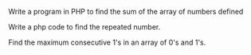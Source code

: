 Write a program in PHP to find the sum of the array of numbers defined
<?php
$sum = 0;
for($x=1; $x<=30; $x++)
{
$sum +=$x;
}
echo "The sum of the numbers 0 to 30 is $sum"."\n";
?>

Write a php code to find the repeated number.
<?php 

function printRepeating($arr, $size) 
{ 
    $i; 
    $j; 
    echo " Repeating elements are "; 
  
    for($i = 0; $i < $size; $i++) 
        for($j = $i + 1; $j < $size; $j++) 
            if($arr[$i] == $arr[$j]) 
                echo $arr[$i], " "; 
}  
   
$arr = array(4, 2, 4, 5, 2, 3, 1); 
$arr_size = sizeof($arr, 0); 
printRepeating($arr, $arr_size); 
?>

Find the maximum consecutive 1's in an array of 0's and 1's.
<?php 
function getMaxLength($arr, $n) 
{ 
    
    $count = 0;  
      

    $result = 0;  
  
    for ($i = 0; $i < $n; $i++) 
    { 
     
        if ($arr[$i] == 0) 
            $count = 0; 
  
     
        else
        {
            $count++; 
            $result = max($result, $count); 
        } 
    } 
  
    return $result; 
} 
$arr = array(1, 1, 0, 0, 1, 0,  
             1, 0, 1, 1, 1, 1); 
$n = sizeof($arr) / sizeof($arr[0]); 
echo getMaxLength($arr, $n); 
?> 
